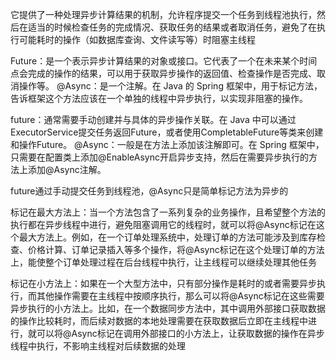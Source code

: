 它提供了一种处理异步计算结果的机制，允许程序提交一个任务到线程池执行，然后在适当的时候检查任务的完成情况、获取任务的结果或者取消任务，避免了在执行可能耗时的操作（如数据库查询、文件读写等）时阻塞主线程

Future：是一个表示异步计算结果的对象或接口。它代表了一个在未来某个时间点会完成的操作的结果，可以用于获取异步操作的返回值、检查操作是否完成、取消操作等。
@Async：是一个注解。在 Java 的 Spring 框架中，用于标记方法，告诉框架这个方法应该在一个单独的线程中异步执行，以实现非阻塞的操作。

future：通常需要手动创建并与具体的异步操作关联。在 Java 中可以通过ExecutorService提交任务返回Future，或者使用CompletableFuture等类来创建和操作Future。
@Async：一般是在方法上添加该注解即可。在 Spring 框架中，只需要在配置类上添加@EnableAsync开启异步支持，然后在需要异步执行的方法上添加@Async注解。

future通过手动提交任务到线程池，@Async只是简单标记方法为异步的



标记在最大方法上：当一个方法包含了一系列复杂的业务操作，且希望整个方法的执行都在异步线程中进行，避免阻塞调用它的线程时，就可以将@Async标记在这个最大方法上。例如，在一个订单处理系统中，处理订单的方法可能涉及到库存检查、价格计算、订单记录插入等多个操作，将@Async标记在这个处理订单的方法上，能使整个订单处理过程在后台线程中执行，让主线程可以继续处理其他任务

标记在小方法上：如果在一个大型方法中，只有部分操作是耗时的或者需要异步执行，而其他操作需要在主线程中按顺序执行，那么可以将@Async标记在这些需要异步执行的小方法上。比如，在一个数据同步方法中，其中调用外部接口获取数据的操作比较耗时，而后续对数据的本地处理需要在获取数据后立即在主线程中进行，就可以将@Async标记在调用外部接口的小方法上，让获取数据的操作在异步线程中执行，不影响主线程对后续数据的处理
